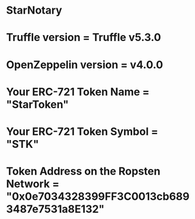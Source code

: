 # StarNotary

# Truffle version = Truffle v5.3.0
# OpenZeppelin version = v4.0.0
# Your ERC-721 Token Name = "StarToken"
# Your ERC-721 Token Symbol = "STK"
# Token Address on the Ropsten Network = "0x0e7034328399FF3C0013cb6893487e7531a8E132"
